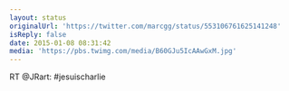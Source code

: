 ```yaml
---
layout: status
originalUrl: 'https://twitter.com/marcgg/status/553106761625141248'
isReply: false
date: 2015-01-08 08:31:42
media: 'https://pbs.twimg.com/media/B60GJu5IcAAwGxM.jpg'
---
```


RT @JRart: #jesuischarlie 

